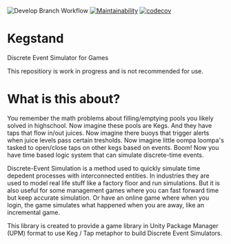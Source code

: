 ![Develop Branch Workflow](https://github.com/altunsercan/Kegstand/workflows/Develop%20Branch%20Workflow/badge.svg?branch=develop) [![Maintainability](https://api.codeclimate.com/v1/badges/7db3ee33d8eca1babb18/maintainability)](https://codeclimate.com/github/altunsercan/Kegstand/maintainability) [![codecov](https://codecov.io/gh/altunsercan/Kegstand/branch/develop/graph/badge.svg)](https://codecov.io/gh/altunsercan/Kegstand)

# Kegstand 
Discrete Event Simulator for Games

This repositiory is work in progress and is not recommended for use.

# What is this about?
You remember the math problems about filling/emptying pools you likely solved in highschool. Now imagine these pools are Kegs. And they have taps that flow in/out juices. Now imagine there buoys that trigger alerts when juice levels pass certain tresholds. Now imagine little oompa loompa's tasked to open/close taps on other kegs based on events. Boom! Now you have time based logic system that can simulate discrete-time events.

Discrete-Event Simulation is a method used to quickly simulate time depedent processes with interconnected entities. In industries they are used to model real life stuff like a factory floor and run simulations. But it is also useful for some management games where you can fast forward time but keep accurate simulation. Or have an online game where when you login, the game simulates what happened when you are away, like an incremental game.

This library is created to provide a game library in Unity Package Manager (UPM) format to use Keg / Tap metaphor to build Discrete Event Simulators.
 
